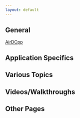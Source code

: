 ```yaml
---
layout: default
---
```


## General

[AirDCpp](AirDCpp.md)

## Application Specifics

## Various Topics

## Videos/Walkthroughs

## Other Pages
